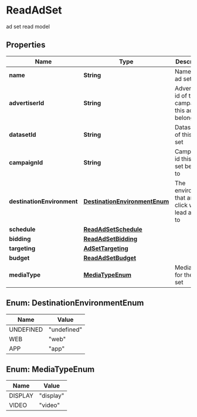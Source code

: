 

# ReadAdSet

ad set read model

## Properties

| Name | Type | Description | Notes |
|------------ | ------------- | ------------- | -------------|
|**name** | **String** | Name of the ad set |  [optional] |
|**advertiserId** | **String** | Advertiser id of the campaign this ad set belongs to |  [optional] |
|**datasetId** | **String** | Dataset id of this ad set |  [optional] |
|**campaignId** | **String** | Campaign id this ad set belongs to |  [optional] |
|**destinationEnvironment** | [**DestinationEnvironmentEnum**](#DestinationEnvironmentEnum) | The environment that an ad click will lead a user to |  [optional] |
|**schedule** | [**ReadAdSetSchedule**](ReadAdSetSchedule.md) |  |  [optional] |
|**bidding** | [**ReadAdSetBidding**](ReadAdSetBidding.md) |  |  [optional] |
|**targeting** | [**AdSetTargeting**](AdSetTargeting.md) |  |  [optional] |
|**budget** | [**ReadAdSetBudget**](ReadAdSetBudget.md) |  |  [optional] |
|**mediaType** | [**MediaTypeEnum**](#MediaTypeEnum) | Media type for the ad set |  [optional] |



## Enum: DestinationEnvironmentEnum

| Name | Value |
|---- | -----|
| UNDEFINED | &quot;undefined&quot; |
| WEB | &quot;web&quot; |
| APP | &quot;app&quot; |



## Enum: MediaTypeEnum

| Name | Value |
|---- | -----|
| DISPLAY | &quot;display&quot; |
| VIDEO | &quot;video&quot; |



